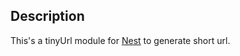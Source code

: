 ## Description
This's a tinyUrl module for [Nest](https://github.com/nestjs/nest) to generate short url.

